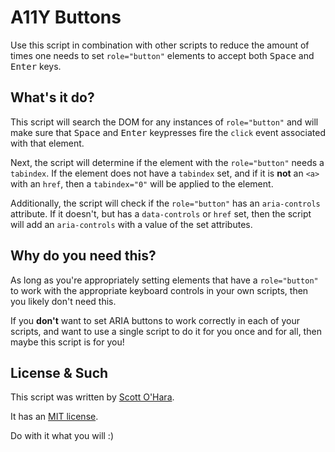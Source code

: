 # A11Y Buttons

Use this script in combination with other scripts to reduce the amount of times one needs to set ```role="button"``` elements to accept both <kbd>Space</kbd> and <kbd>Enter</kbd> keys.


## What's it do?  
This script will search the DOM for any instances of ```role="button"``` and will make sure that <kbd>Space</kbd> and <kbd>Enter</kbd> keypresses fire the ```click``` event associated with that element.  

Next, the script will determine if the element with the ```role="button"``` needs a ```tabindex```. If the element does not have a ```tabindex``` set, and if it is __not__ an ```<a>``` with an ```href```, then a ```tabindex="0"``` will be applied to the element.  

Additionally, the script will check if the ```role="button"``` has an ```aria-controls``` attribute. If it doesn't, but has a ```data-controls``` or ```href``` set, then the script will add an ```aria-controls``` with a value of the set attributes.  


## Why do you need this?  
As long as you're appropriately setting elements that have a ```role="button"``` to work with the appropriate keyboard controls in your own scripts, then you likely don't need this.

If you __don't__ want to set ARIA buttons to work correctly in each of your scripts, and want to use a single script to do it for you once and for all, then maybe this script is for you!


## License & Such  
This script was written by [Scott O'Hara](https://twitter.com/scottohara).

It has an [MIT license](https://github.com/scottaohara/accessible-components/blob/master/LICENSE.md).

Do with it what you will :)
